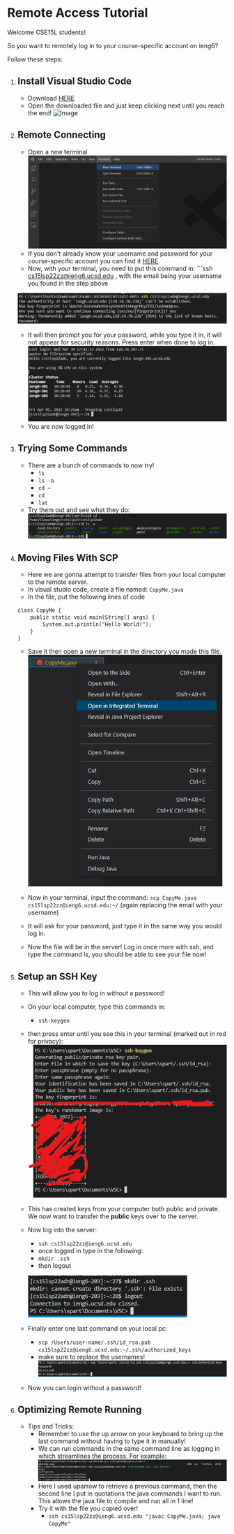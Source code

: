 # Remote Access Tutorial

Welcome CSE15L students!

So you want to remotely log in to your course-specific account on ieng6?

Follow these steps:

1. ## Install Visual Studio Code
    - Download [HERE](https://code.visualstudio.com/download)
    - Open the downloaded file and just keep clicking next until you reach the end!
    ![Image](https://blogs.sap.com/wp-content/uploads/2020/06/07_Successfull-Installation-1.png)

2. ## Remote Connecting
    - Open a new terminal
    ![Image](report1.jpg)
    - If you don't already know your username and password for your course-specific account you can find it [HERE](https://sdacs.ucsd.edu/~icc/index.php)
    - Now, with your terminal, you need to put this command in: ```ssh cs15lsp22zz@ieng6.ucsd.edu , with the email being your username you found in the step above
    
    ![Image](ssh.jpg)
    - It will then prompt you for your password, while you type it  in, it will not appear for security reasons. Press enter when done to log in.
    ![Image](ssh2.jpg)
    - You are now logged in!
    
3. ## Trying Some Commands
    - There are a bunch of commands to now try! 
        - ```ls ```
        - ```ls -a ```
        - ```cd ~```
        - ```cd```
        - ```lat```
    - Try them out and see what they do:
    ![Image](ssh3.jpg)

4. ## Moving Files With SCP
    - Here we are gonna attempt to transfer files from your local computer to the remote server.
    - In visual studio code, create a file named: ```CopyMe.java```
    - In the file, put the following lines of code
    ```
    class CopyMe {
        public static void main(String[] args) {
            System.out.println("Hello World!");
        }
    }
    ```
    - Save it then open a new terminal in the directory you made this file.
    ![Image](scp.jpg)
    - Now in your terminal, input the command: 
    ```scp CopyMe.java cs15lsp22zz@ieng6.ucsd.edu:~/``` (again replacing the email with your username)

    - It will ask for your password, just type it in the same way you would log in.
    - Now the file will be in the server! Log in once more with ssh, and type the command ls, you should be able to see your file now!

5. ## Setup an SSH Key
    - This will allow you to log in without a password!
    - On your local computer, type this commands in:
        - ```ssh-keygen```
    - then press enter until you see this in your terminal (marked out in red for privacy):
    ![Image](keygen.jpg)
    - This has created keys from your computer both public and private. We now want to transfer the **public** keys over to the server. 
    - Now log into the server:
        - ```ssh cs15lsp22zz@ieng6.ucsd.edu```
        - once logged in type in the following:
        - ```mkdir .ssh```
        - then logout

        ![Image](keygen2.jpg)
    - Finally enter one last command on your local pc:
        - ```scp /Users/user-name/.ssh/id_rsa.pub cs15lsp22zz@ieng6.ucsd.edu:~/.ssh/authorized_keys```
        - make sure to replace the usernames!
        ![Image](keygen3.jpg)
    - Now you can login without a password!

6.  ## Optimizing Remote Running
    - Tips and Tricks:
        - Remember to use the up arrow on your keyboard to bring up the last command without having to type it in manually!
        - We can run commands in the same command line as logging in which streamlines the process. For example:
        ![Image](final.jpg)
        - Here I used uparrow to retrieve a previous command, then the second line I put in quotations the java commands I want to run. This allows the java file to compile and run all in 1 line!
        - Try it with the file you copied over!
            - ```ssh cs15lsp22zz@ieng6.ucsd.edu "javac CopyMe.java; java CopyMe"```


